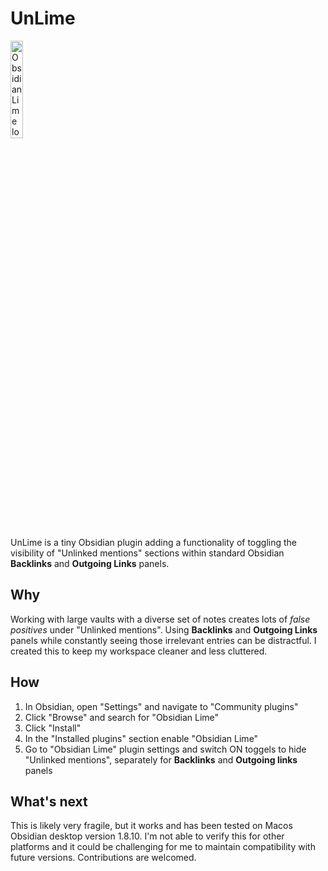 # UnLime

<img src="https://github.com/user-attachments/assets/35d6f310-9825-4262-87d8-b86c032dbb95" alt="Obsidian Lime logo" style="width:20%; height:auto;">

UnLime is a tiny Obsidian plugin adding a functionality of toggling the visibility of "Unlinked mentions" sections within standard Obsidian **Backlinks** and **Outgoing Links** panels.

## Why

Working with large vaults with a diverse set of notes creates lots of _false positives_ under "Unlinked mentions".
Using **Backlinks** and **Outgoing Links** panels while constantly seeing those irrelevant entries can be distractful. I created this to keep my workspace cleaner and less cluttered.

## How

1. In Obsidian, open "Settings" and navigate to "Community plugins"
1. Click "Browse" and search for "Obsidian Lime"
1. Click "Install"
1. In the "Installed plugins" section enable "Obsidian Lime"
1. Go to "Obsidian Lime" plugin settings and switch ON toggels to hide "Unlinked mentions", separately for **Backlinks** and **Outgoing links** panels

## What's next

This is likely very fragile, but it works and has been tested on Macos Obsidian desktop version 1.8.10.
I'm not able to verify this for other platforms and it could be challenging for me to maintain compatibility with future versions.
Contributions are welcomed. 
